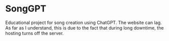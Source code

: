 # SongGPT
Educational project for song creation using ChatGPT. The website can lag. As far as I understand, this is due to the fact that during long downtime, the hosting turns off the server.
